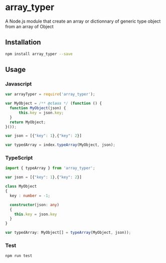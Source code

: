 # array_typer
A Node.js module that create an array or dictionnary of generic type object from an array of Object

## Installation
```sh
npm install array_typer --save
```

## Usage

### Javascript

```javascript
var arrayTyper = require('array_typer');

var MyObject = /** @class */ (function () {
  function MyObject(json) {
      this.key = json.key;
  }
  return MyObject;
}());

var json = [{"key": 1},{"key": 2}]

var typedArray = index.typeArray(MyObject, json);
```

### TypeScript
```typescript
import { typeArray } from 'array_typer';

var json = [{"key": 1},{"key": 2}]

class MyObject
{
  key : number = -1;

  constructor(json: any)
  {
    this.key = json.key
  }
}

var typedArray: MyObject[] = typeArray(MyObject, json));
```

### Test
```sh
npm run test
```